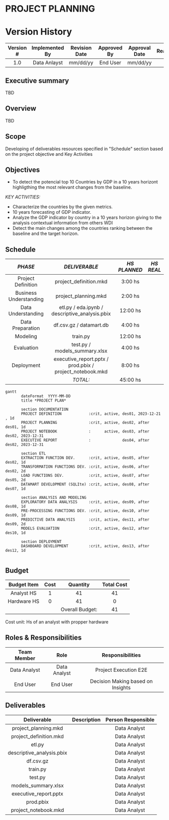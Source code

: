 # PROJECT PLANNING

# Version History
| Version # | Implemented By  | Revision Date |  Approved By  | Approval Date |    Reason   |
| :-------: | :-------------: | :-----------: | :-----------: | :-----------: | :---------: |
|    1.0    |   Data Anlayst  |    mm/dd/yy   |    End User   |    mm/dd/yy   |             |


## Executive summary
TBD

## Overview
TBD

## Scope
Developing of deliverables resources specified in "Schedule" section based on the project objective and Key Activities

## Objectives
* To detect the potencial top 10 Countries by GDP in a 10 years horizont highligthing the most relevant changes from the baseline.	

*KEY ACTIVITIES:*
* Characterize the countries by the given metrics.
* 10 years forecasting of GDP indicator.
* Analyze the GDP indicator by country in a 10 years horizon giving to the analysis contextual information from others WDI
* Detect the main changes among the countries ranking between the baseline and the target horizon.

<div style="page-break-after: always;"></div>

## Schedule

| *PHASE*                 | *DELIVERABLE*                                            | *HS PLANNED* | *HS REAL* |
| :---------------------: | :------------------------------------------------------: | :----------: | :-------: |
| Project Definition      | project_definition.mkd                                   | 3:00 hs      |           |
| Business Understanding  | project_planning.mkd                                     | 2:00 hs      |           |
| Data Understanding      | etl.py / eda.ipynb / descriptive_analysis.pbix           | 12:00 hs     |           |
| Data Preparation        | df.csv.gz / datamart.db                                  | 4:00 hs      |           |
| Modeling                | train.py                                                 | 12:00 hs     |           |
| Evaluation              | test.py / models_summary.xlsx                            | 4:00 hs      |           |
| Deployment              | executive_report.pptx / prod.pbix / project_notebook.mkd | 8:00 hs      |           | 
|                         |                                                 *TOTAL:* | 45:00 hs     |           |

```mermaid renderAs=mermaid
gantt
       dateFormat  YYYY-MM-DD
       title *PROJECT PLAN*

       section DOCUMENTATION
       PROJECT DEFINITION            :crit, active, des01, 2023-12-21 , 1d
       PROJECT PLANNING              :crit, active, des02, after des01, 1d
       PROJECT NOTEBOOK              :      active, des03, after des02, 2023-12-31
       EXECUTIVE REPORT              :              des04, after des02, 2023-12-31

       section ETL
       EXTRACTION FUNCTION DEV. 	 :crit, active, des05, after des02, 1d
       TRANSFORMATION FUNCTIONS DEV. :crit, active, des06, after des02, 2d
	   LOAD FUNCTIONS DEV.			 :crit, active, des07, after des05, 2d
	   DATAMART DEVELOPMENT (SQLIte) :crit, active, des08, after des07, 1d

       section ANALYSIS AND MODELING
       EXPLORATORY DATA ANALYSIS     :crit, active, des09, after des08, 1d
	   PRE-PROCESSING FUNCTIONS DEV. :crit, active, des10, after des09, 1d
	   PREDICTIVE DATA ANALYSIS      :crit, active, des11, after des09, 2d
	   MODELS EVALUATION             :crit, active, des12, after des10, 1d
	   
	   section DEPLOYMENT
       DASHBOARD DEVELOPMENT         :crit, active, des13, after des12, 1d
	   
```


## Budget

| Budget Item | Cost |     Quantity    | Total Cost |
| :---------: | :--: | :-------------: | :--------: |
| Analyst HS  | 1    | 41              | 41         |
| Hardware HS | 0    | 41              | 0          |
|             |      | Overall Budget: | 41         |

Cost unit: Hs of an analyst with propper hardware


## Roles & Responsibilities

| Team Member  | Role         | Responsibilities                  |
| :---------:  | :----------: | :-------------------------------: |
| Data Analyst | Data Analyst | Project Execution E2E             |
| End User     | End User     | Decision Making based on Insights |

<div style="page-break-after: always;"></div>

## Deliverables

| Deliverable                | Description | Person Responsible |
| :------------------------: | :---------: | :----------------: |
| project_planning.mkd       |             | Data Analyst       |
| project_definition.mkd     |             | Data Analyst       |
| etl.py                     |             | Data Analyst       |
| descriptive_analysis.pbix  |             | Data Analyst       |
| df.csv.gz                  |             | Data Analyst       |
| train.py                   |             | Data Analyst       |
| test.py                    |             | Data Analyst       |
| models_summary.xlsx        |             | Data Analyst       |
| executive_report.pptx      |             | Data Analyst       |
| prod.pbix                  |             | Data Analyst       |
| project_notebook.mkd       |             | Data Analyst       |



